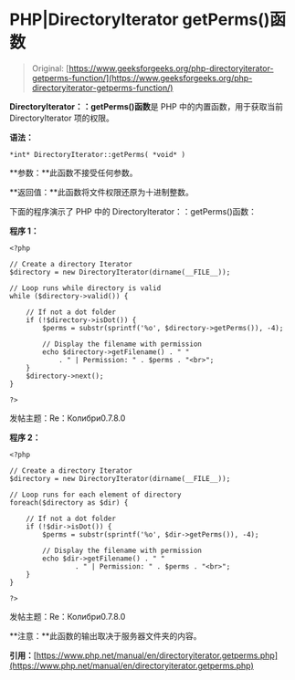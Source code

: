 # PHP|DirectoryIterator getPerms()函数

> Original: [https://www.geeksforgeeks.org/php-directoryiterator-getperms-function/](https://www.geeksforgeeks.org/php-directoryiterator-getperms-function/)

**DirectoryIterator：：getPerms()函数**是 PHP 中的内置函数，用于获取当前 DirectoryIterator 项的权限。

**语法：**

```
*int* DirectoryIterator::getPerms( *void* )
```

**参数：**此函数不接受任何参数。

**返回值：**此函数将文件权限还原为十进制整数。

下面的程序演示了 PHP 中的 DirectoryIterator：：getPerms()函数：

**程序 1：**

```
<?php

// Create a directory Iterator
$directory = new DirectoryIterator(dirname(__FILE__));

// Loop runs while directory is valid
while ($directory->valid()) {

    // If not a dot folder
    if (!$directory->isDot()) {
        $perms = substr(sprintf('%o', $directory->getPerms()), -4);

        // Display the filename with permission
        echo $directory->getFilename() . " " 
            . " | Permission: " . $perms . "<br>";
    }
    $directory->next();
}

?>
```

发帖主题：Re：Колибри0.7.8.0

**程序 2：**

```
<?php

// Create a directory Iterator
$directory = new DirectoryIterator(dirname(__FILE__));

// Loop runs for each element of directory
foreach($directory as $dir) {

    // If not a dot folder
    if (!$dir->isDot()) {
        $perms = substr(sprintf('%o', $dir->getPerms()), -4);

        // Display the filename with permission
        echo $dir->getFilename() . " " 
                . " | Permission: " . $perms . "<br>";
    }
}

?>
```

发帖主题：Re：Колибри0.7.8.0

**注意：**此函数的输出取决于服务器文件夹的内容。

**引用：**[https://www.php.net/manual/en/directoryiterator.getperms.php](https://www.php.net/manual/en/directoryiterator.getperms.php)